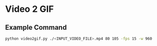 # Video 2 GIF

## Example Command


```bash
python video2gif.py ./<INPUT_VIDEO_FILE>.mp4 80 105 -fps 15 -w 960 
```
